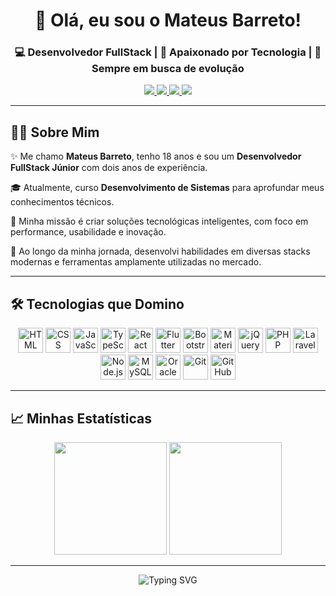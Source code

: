 <h1 align="center">👋 Olá, eu sou o Mateus Barreto!</h1>

<h3 align="center">💻 Desenvolvedor FullStack | 🚀 Apaixonado por Tecnologia | 🎯 Sempre em busca de evolução</h3>

<p align="center">
  <a href="https://www.linkedin.com/in/mtsbarreto" target="_blank">
    <img src="https://img.shields.io/badge/LinkedIn-Perfil-0A66C2?style=for-the-badge&logo=linkedin&logoColor=white" />
  </a>
  <a href="https://www.instagram.com/mateus_barret0/" target="_blank">
    <img src="https://img.shields.io/badge/Instagram-@mateus_barret0-E4405F?style=for-the-badge&logo=instagram&logoColor=white" />
  </a>
  <a href="https://w.app/mateusbarret0" target="_blank">
    <img src="https://img.shields.io/badge/WhatsApp-Contato-25D366?style=for-the-badge&logo=whatsapp&logoColor=white" />
  </a>
  <a href="mailto:mateusoliveirabarreto2@gmail.com" target="_blank">
    <img src="https://img.shields.io/badge/Gmail-Contato-D14836?style=for-the-badge&logo=gmail&logoColor=white" />
  </a>
</p>

---

## 👨‍💼 Sobre Mim

✨ Me chamo **Mateus Barreto**, tenho 18 anos e sou um **Desenvolvedor FullStack Júnior** com dois anos de experiência.

🎓 Atualmente, curso **Desenvolvimento de Sistemas** para aprofundar meus conhecimentos técnicos.

🚀 Minha missão é criar soluções tecnológicas inteligentes, com foco em performance, usabilidade e inovação.

🔧 Ao longo da minha jornada, desenvolvi habilidades em diversas stacks modernas e ferramentas amplamente utilizadas no mercado.

---

## 🛠️ Tecnologias que Domino

<p align="center">
  <img src="https://cdn.jsdelivr.net/gh/devicons/devicon/icons/html5/html5-original.svg" width="40px" alt="HTML" />
  <img src="https://cdn.jsdelivr.net/gh/devicons/devicon/icons/css3/css3-original.svg" width="40px" alt="CSS" />
  <img src="https://cdn.jsdelivr.net/gh/devicons/devicon/icons/javascript/javascript-original.svg" width="40px" alt="JavaScript" />
  <img src="https://cdn.jsdelivr.net/gh/devicons/devicon/icons/typescript/typescript-original.svg" width="40px" alt="TypeScript" />
  <img src="https://cdn.jsdelivr.net/gh/devicons/devicon/icons/react/react-original.svg" width="40px" alt="React" />
  <img src="https://cdn.jsdelivr.net/gh/devicons/devicon/icons/flutter/flutter-original.svg" width="40px" alt="Flutter" />
  <img src="https://cdn.jsdelivr.net/gh/devicons/devicon/icons/bootstrap/bootstrap-original.svg" width="40px" alt="Bootstrap" />
  <img src="https://cdn.jsdelivr.net/gh/devicons/devicon/icons/materialui/materialui-original.svg" width="40px" alt="Material UI" />
  <img src="https://cdn.jsdelivr.net/gh/devicons/devicon/icons/jquery/jquery-original.svg" width="40px" alt="jQuery" />
  <img src="https://cdn.jsdelivr.net/gh/devicons/devicon/icons/php/php-original.svg" width="40px" alt="PHP" />
  <img src="https://cdn.jsdelivr.net/gh/devicons/devicon/icons/laravel/laravel-original.svg" width="40px" alt="Laravel" />
  <img src="https://cdn.jsdelivr.net/gh/devicons/devicon/icons/nodejs/nodejs-original.svg" width="40px" alt="Node.js" />
  <img src="https://cdn.jsdelivr.net/gh/devicons/devicon/icons/mysql/mysql-original.svg" width="40px" alt="MySQL" />
  <img src="https://cdn.jsdelivr.net/gh/devicons/devicon/icons/oracle/oracle-original.svg" width="40px" alt="Oracle" />
  <img src="https://cdn.jsdelivr.net/gh/devicons/devicon/icons/git/git-original.svg" width="40px" alt="Git" />
  <img src="https://cdn.jsdelivr.net/gh/devicons/devicon/icons/github/github-original.svg" width="40px" alt="GitHub" />
</p>

---

## 📈 Minhas Estatísticas

<p align="center">
  <img src="https://streak-stats.demolab.com/?user=mateusbarret0&theme=tokyonight&hide_border=false&locale=pt_BR" height="180px" />
  <img src="https://github-readme-stats.vercel.app/api/top-langs/?username=mateusbarret0&layout=compact&theme=tokyonight&langs_count=8&custom_title=Linguagens%20Mais%20Usadas" height="180px" margin-left="10px"/>
</p>

---

<div align="center">
  <img src="https://readme-typing-svg.demolab.com/?font=Fira+Code&size=24&pause=1000&color=00F7FF&center=true&vCenter=true&width=435&lines=Mateus+Barreto+%3A%29;Desenvolvedor+FullStack;Sempre+em+evolu%C3%A7%C3%A3o!;Vamos+construir+algo+juntos!" alt="Typing SVG" />
</div>
